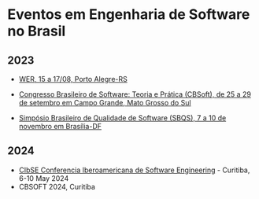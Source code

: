 # Eventos em Engenharia de Software no Brasil

## 2023

- [WER, 15 a 17/08, Porto Alegre-RS](https://organizacaower.github.io/wer2023/)

- [Congresso Brasileiro de Software: Teoria e Prática (CBSoft), de 25 a 29 de setembro em Campo Grande, Mato Grosso do Sul](https://cbsoft2023.ufms.br/)

- [Simpósio Brasileiro de Qualidade de Software (SBQS), 7 a 10 de novembro em Brasília-DF](http://sbqs.sbc.org.br/2023/index.php/pt/)


## 2024

- [CIbSE Conferencia Iberoamericana de Software Engineering](http://www.wikicfp.com/cfp/program?id=447) - Curitiba, 6-10 May 2024
- CBSOFT 2024, Curitiba
